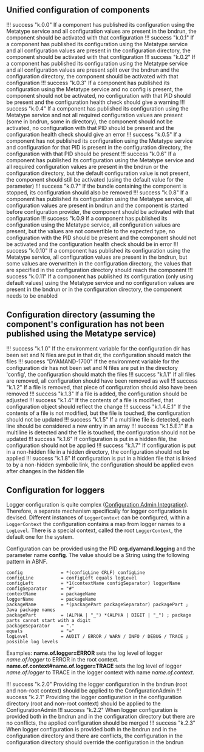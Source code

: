 ## Unified configuration of components

!!! success "k.0.0"
    If a component has published its configuration using the Metatype service and all configuration values are present in the bndrun, the component should be activated with that configuration
!!! success "k.0.1"
    If a component has published its configuration using the Metatype service and  all configuration values are present in the configuration directory, the component should be activated with that configuration
!!! success "k.0.2"
    If a component has published its configuration using the Metatype service and all configuration values are present split over the bndrun and the configuration directory, the component should be activated with that configuration
!!! success "k.0.3"
    If a component has published its configuration using the Metatype service and no config is present, the component should not be activated, no configuration with that PID should be present and the configuration health check should give a warning
!!! success "k.0.4"
    If a component has published its configuration using the Metatype service and not all required configuration values are present (some in bndrun, some in directory), the component should not be activated, no configuration with that PID should be present and the configuration health check should give an error
!!! success "k.0.5"
    If a component has not published its configuration using the Metatype service and configuration for that PID is present in the configuration directory, the configuration with that PID should be present
!!! success "k.0.6"
    If a component has published its configuration using the Metatype service and all required configuration values are present in the bndrun or the configuration directory, but the default configuration value is not present, the component should still be activated (using the default value for the parameter)
!!! success "k.0.7"
    If the bundle containing the component is stopped, its configuration should also be removed
!!! success "k.0.8"
    If a component has published its configuration using the Metatype service, all configuration values are present in bndrun and the component is started before configuration provider, the component should be activated with that configuration
!!! success "k.0.9
    If a component has published its configuration using the Metatype service, all configuration values are present, but the values are not convertible to the expected type, no configuration with the PID should be present and the component should not be activated and the configuration health check should be in error
!!! success "k.0.10"
    If a component has published its configuration using the Metatype service, all configuration values are present in the bndrun, but some values are overwritten in the configuration directory, the values that are specified in the configuration directory should reach the component
!!! success "k.0.11"
    If a component has published its configuration (only using default values) using the Metatype service and no configuration values are present in the bndrun or in the configuration directory, the component needs to be enabled

## Configuration directory (assuming the component's configuration has not been published using the Metatype service)

!!! success "k.1.0"
    If the environment variable for the configuration dir has been set and N files are put in that dir, the configuration should match the files
!!! success "DYAMAND-1700"
    If the environment variable for the configuration dir has not been set and N files are put in the directory 'config', the configuration should match the files
!!! success "k.1.1"
    If all files are removed, all configuration should have been removed as well
!!! success "k.1.2"
    If a file is removed, that piece of configuration should also have been removed
!!! success "k.1.3"
    If a file is added, the configuration should be adjusted
!!! success "k.1.4"
    If the contents of a file is modified, that configuration object should reflect the change
!!! success "k.1.4.E.1"
    If the contents of a file is not modified, but the file is touched, the configuration should not be updated
!!! success "k.1.5"
    If a multiline file is detected, each line should be considered a new entry in an array
!!! success "k.1.5.E.1"
    If a multiline is detected and the file is touched, the configuration should not be updated
!!! success "k.1.6"
    If configuration is put in a hidden file, the configuration should not be applied
!!! success "k.1.7"
    If configuration is put in a non-hidden file in a hidden directory, the configuration should not be applied
!!! success "k.1.8"
    If configuration is put in a hidden file that is linked to by a non-hidden symbolic link, the configuration should be applied even after changes in the hidden file

## Configuration for loggers

Logger configuration is quite complex ([Configuration Admin Integration](https://docs.osgi.org/specification/osgi.cmpn/7.0.0/service.log.html#d0e2548)). Therefore, a separate mechanism specifically for logger configuration is devised. Different instances of ```LoggerContext``` can be configured, within a ```LoggerContext``` the configuration contains a map from logger names to a ```LogLevel```. There is a special context, called the root ```LoggerContext```, the default one for the system.

Configuration can be provided using the PID **org.dyamand.logging** and the parameter name **config**. The value should be a String using the following pattern in ABNF.
```
config              = *(configLine CRLF) configLine
configLine          = configLeft equals logLevel
configLeft          = *1(contextName configSeparator) loggerName
configSeparator     = "#"
contextName         = packageName
loggerName          = packageName
packageName         = *(packagePart packageSeparator) packagePart ; Java package names
packagePart         = (ALPHA | "_") *(ALPHA | DIGIT | "_") ; package parts cannot start with a digit
packageSeparator    = "."
equals              = "="
logLevel            = AUDIT / ERROR / WARN / INFO / DEBUG / TRACE ; possible log levels
```

Examples:
**name.of.logger=ERROR** sets the log level of logger _name.of.logger_ to ERROR in the root context.
**name.of.context#name.of.logger=TRACE** sets the log level of logger _name.of.logger_ to TRACE in the logger context with name _name.of.context_.

!!! success "k.2.0"
    Providing the logger configuration in the bndrun (root and non-root context) should be applied to the ConfigurationAdmin
!!! success "k.2.1"
    Providing the logger configuration in the configuration directory (root and non-root context) should be applied to the ConfigurationAdmin
!!! success "k.2.2"
    When logger configuration is provided both in the bndrun and in the configuration directory but there are no conflicts, the applied configuration should be merged
!!! success "k.2.3"
    When logger configuration is provided both in the bndrun and in the configuration directory and there are conflicts, the configuration in the configuration directory should override the configuration in the bndrun

